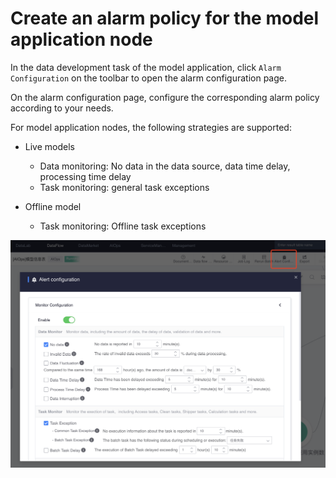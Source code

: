 # Create an alarm policy for the model application node

In the data development task of the model application, click `Alarm Configuration` on the toolbar to open the alarm configuration page.

On the alarm configuration page, configure the corresponding alarm policy according to your needs.

For model application nodes, the following strategies are supported:

- Live models
     - Data monitoring: No data in the data source, data time delay, processing time delay
     - Task monitoring: general task exceptions

- Offline model
     - Task monitoring: Offline task exceptions


![-w1911](media/16377266458882.jpg)